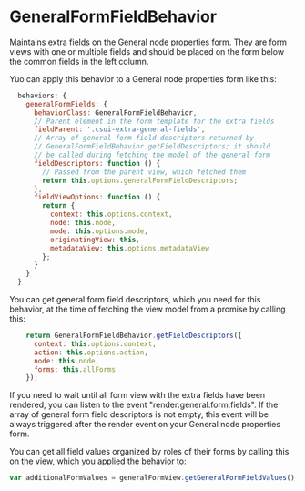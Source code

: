 # GeneralFormFieldBehavior

Maintains extra fields on the General node properties form.  They are form views 
with one or multiple fields and should be placed on the form below the common fields
in the left column.

Yuo can apply this behavior to a General node properties form like this:

```javascript
  behaviors: {
    generalFormFields: {
      behaviorClass: GeneralFormFieldBehavior,
      // Parent element in the form template for the extra fields
      fieldParent: '.csui-extra-general-fields',
      // Array of general form field descriptors returned by
      // GeneralFormFieldBehavior.getFieldDescriptors; it should
      // be called during fetching the model of the general form
      fieldDescriptors: function () {
        // Passed from the parent view, which fetched them
        return this.options.generalFormFieldDescriptors;
      },
      fieldViewOptions: function () {
        return {
          context: this.options.context,
          node: this.node,
          mode: this.options.mode,
          originatingView: this,
          metadataView: this.options.metadataView
        };
      }
    }
  }
```

You can get general form field descriptors, which you need for this behavior,
at the time of fetching the view model from a promise by calling this:

```javascript
    return GeneralFormFieldBehavior.getFieldDescriptors({
      context: this.options.context,
      action: this.options.action,
      node: this.node,
      forms: this.allForms
    });
```

If you need to wait until all form view with the extra fields have been rendered,
you can listen to the event "render:general:form:fields".  If the array of general
form field descriptors is not empty, this event will be always triggered after
the render event on your General node properties form. 

You can get all field values organized by roles of their forms by calling this
on the view, which you applied the behavior to:

```javascript
var additionalFormValues = generalFormView.getGeneralFormFieldValues();
```
